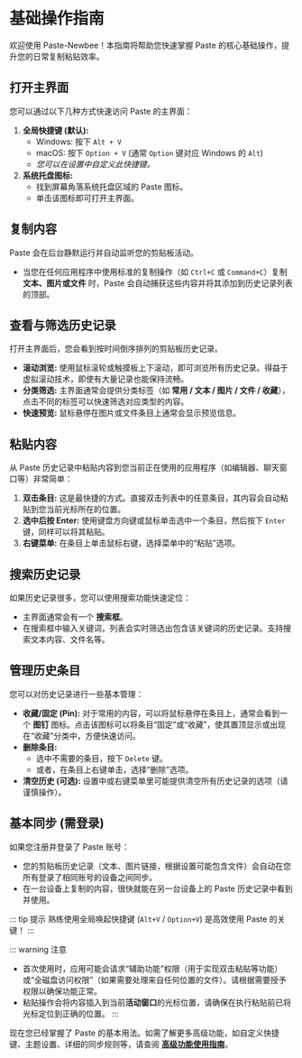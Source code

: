 # 基础操作指南

欢迎使用 Paste-Newbee！本指南将帮助您快速掌握 Paste 的核心基础操作，提升您的日常复制粘贴效率。

## 打开主界面

您可以通过以下几种方式快速访问 Paste 的主界面：

1.  **全局快捷键 (默认):**
    - Windows: 按下 `Alt + V`
    - macOS: 按下 `Option + V` (通常 `Option` 键对应 Windows 的 `Alt`)
    - _您可以在设置中自定义此快捷键。_
2.  **系统托盘图标:**
    - 找到屏幕角落系统托盘区域的 Paste 图标。
    - 单击该图标即可打开主界面。

## 复制内容

Paste 会在后台静默运行并自动监听您的剪贴板活动。

- 当您在任何应用程序中使用标准的复制操作（如 `Ctrl+C` 或 `Command+C`）复制 **文本、图片或文件** 时，Paste 会自动捕获这些内容并将其添加到历史记录列表的顶部。

## 查看与筛选历史记录

打开主界面后，您会看到按时间倒序排列的剪贴板历史记录。

- **滚动浏览:** 使用鼠标滚轮或触摸板上下滚动，即可浏览所有历史记录。得益于虚拟滚动技术，即使有大量记录也能保持流畅。
- **分类筛选:** 主界面通常会提供分类标签（如 **常用 / 文本 / 图片 / 文件 / 收藏**），点击不同的标签可以快速筛选对应类型的内容。
- **快速预览:** 鼠标悬停在图片或文件条目上通常会显示预览信息。

## 粘贴内容

从 Paste 历史记录中粘贴内容到您当前正在使用的应用程序（如编辑器、聊天窗口等）非常简单：

1.  **双击条目:** 这是最快捷的方式。直接双击列表中的任意条目，其内容会自动粘贴到您当前光标所在的位置。
2.  **选中后按 Enter:** 使用键盘方向键或鼠标单击选中一个条目，然后按下 `Enter` 键，同样可以将其粘贴。
3.  **右键菜单:** 在条目上单击鼠标右键，选择菜单中的“粘贴”选项。

## 搜索历史记录

如果历史记录很多，您可以使用搜索功能快速定位：

- 主界面通常会有一个 **搜索框**。
- 在搜索框中输入关键词，列表会实时筛选出包含该关键词的历史记录。支持搜索文本内容、文件名等。

## 管理历史条目

您可以对历史记录进行一些基本管理：

- **收藏/固定 (Pin):** 对于常用的内容，可以将鼠标悬停在条目上，通常会看到一个 **图钉** 图标。点击该图标可以将条目“固定”或“收藏”，使其置顶显示或出现在“收藏”分类中，方便快速访问。
- **删除条目:**
  - 选中不需要的条目，按下 `Delete` 键。
  - 或者，在条目上右键单击，选择“删除”选项。
- **清空历史 (可选):** 设置中或右键菜单里可能提供清空所有历史记录的选项（请谨慎操作）。

## 基本同步 (需登录)

如果您注册并登录了 Paste 账号：

- 您的剪贴板历史记录（文本、图片链接，根据设置可能包含文件）会自动在您所有登录了相同账号的设备之间同步。
- 在一台设备上复制的内容，很快就能在另一台设备上的 Paste 历史记录中看到并使用。

::: tip 提示
熟练使用全局唤起快捷键 (`Alt+V` / `Option+V`) 是高效使用 Paste 的关键！
:::

::: warning 注意

- 首次使用时，应用可能会请求“辅助功能”权限（用于实现双击粘贴等功能）或“全磁盘访问权限”（如果需要处理来自任何位置的文件）。请根据需要授予权限以确保功能正常。
- 粘贴操作会将内容插入到当前**活动窗口**的光标位置，请确保在执行粘贴前已将光标定位到正确的位置。
  :::

现在您已经掌握了 Paste 的基本用法。如需了解更多高级功能，如自定义快捷键、主题设置、详细的同步规则等，请查阅 **[高级功能使用指南](./advanced.md)**。
